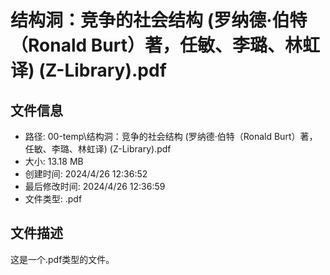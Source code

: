 ﻿# 结构洞：竞争的社会结构 (罗纳德·伯特（Ronald Burt）著，任敏、李璐、林虹译) (Z-Library).pdf

## 文件信息
- 路径: 00-temp\结构洞：竞争的社会结构 (罗纳德·伯特（Ronald Burt）著，任敏、李璐、林虹译) (Z-Library).pdf
- 大小: 13.18 MB
- 创建时间: 2024/4/26 12:36:52
- 最后修改时间: 2024/4/26 12:36:59
- 文件类型: .pdf

## 文件描述
这是一个.pdf类型的文件。

